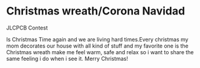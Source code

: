 # Christmas wreath/Corona Navidad
JLCPCB Contest

Is Christmas Time again and we are living hard times.Every christmas my mom decorates our house with all kind of stuff and my favorite one is the Christmas wreath make me feel warm, safe and relax so i want to share the same feeling i do when i see it. 
Merry Christmas!

